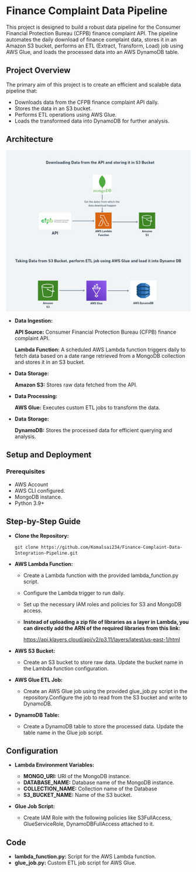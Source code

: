 # Finance Complaint Data Pipeline

This project is designed to build a robust data pipeline for the Consumer Financial Protection Bureau (CFPB) finance complaint API. The pipeline automates the daily download of finance complaint data, stores it in an Amazon S3 bucket, performs an ETL (Extract, Transform, Load) job using AWS Glue, and loads the processed data into an AWS DynamoDB table.

## Project Overview
The primary aim of this project is to create an efficient and scalable data pipeline that:

- Downloads data from the CFPB finance complaint API daily.
- Stores the data in an S3 bucket.
- Performs ETL operations using AWS Glue.
- Loads the transformed data into DynamoDB for further analysis.

## Architecture
![Data Pipeline](images/project_pipeline.png)

- **Data Ingestion:**
     
     **API Source:** Consumer Financial Protection Bureau (CFPB) finance complaint API.

    **Lambda Function:** A scheduled AWS Lambda function triggers daily to fetch data based on a date range retrieved from a MongoDB collection and stores it in an S3 bucket.

- **Data Storage:**

    **Amazon S3:** Stores raw data fetched from the API.
- **Data Processing:**

    **AWS Glue:** Executes custom ETL jobs to transform the data.

- **Data Storage:**

    **DynamoDB:** Stores the processed data for efficient querying and analysis.

## Setup and Deployment

### Prerequisites
- AWS Account
- AWS CLI configured.
- MongoDB instance.
- Python 3.9+

## Step-by-Step Guide
- **Clone the Repository:**

    ```
    git clone https://github.com/Komalsai234/Finance-Complaint-Data-Integration-Pipeline.git
    ```

- **AWS Lambda Function:**

    - Create a Lambda function with the provided lambda_function.py script.

    - Configure the Lambda trigger to run daily.

    - Set up the necessary IAM roles and policies for S3 and MongoDB access.

    - **Instead of uploading a zip file of libraries as a layer in Lambda, you can directly add the ARN of the required libraries from this link:**
        
        https://api.klayers.cloud/api/v2/p3.11/layers/latest/us-east-1/html



- **AWS S3 Bucket:**

    - Create an S3 bucket to store raw data. Update the bucket name in the Lambda function configuration.

- **AWS Glue ETL Job:**

    - Create an AWS Glue job using the provided glue_job.py script in the repository.Configure the job to read from the S3 bucket and write to DynamoDB.

- **DynamoDB Table:**

    - Create a DynamoDB table to store the processed data. Update the table name in the Glue job script.

## Configuration

- **Lambda Environment Variables:**

    - **MONGO_URI:** URI of the MongoDB instance.
    - **DATABASE_NAME:** Database name of the MongoDB instance.
    - **COLLECTION_NAME:** Collection name of the Database
    - **S3_BUCKET_NAME:** Name of the S3 bucket.

- **Glue Job Script:**
    
    - Create IAM Role with the following policies like S3FullAccess, GlueServiceRole, DynamoDBFullAccess attached to it.

## Code
- **lambda_function.py:** Script for the AWS Lambda function.
- **glue_job.py:** Custom ETL job script for AWS Glue.
